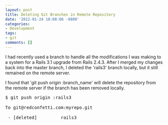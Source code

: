 ```yaml
---
layout: post
title: Deleting Git Branches in Remote Repository
date: '2012-01-24 18:08:06 -0800'
categories:
- Development
tags:
- git
comments: []
---
```

<p>I had recently used a branch to handle all the modifications I was making to a system for a Rails 3.1 upgrade from Rails 2.4.3. After I merged my changes back into the master branch, I deleted the 'rails3' branch locally, but it still remained on the remote server.</p>
<p>I found that 'git push origin :branch_name' will delete the repository from the remote server if the branch has been removed locally.</p>
<pre class="brush:shell">
$ git push origin :rails3<br />
To git@redconfetti.com:myrepo.git<br />
 - [deleted]         rails3<br />
</pre></p>

